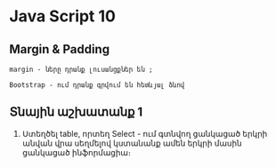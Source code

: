 # Java Script 10

## Margin & Padding
    margin - ները դրանք լուսանցքներ են ;

    Bootstrap - ում դրանք գրվում են հետևյալ ձևով
## Տնային աշխատանք 1

1. Ստեղծել table, որտեղ Select - ում գտնվող ցանկացած երկրի անվան վրա սեղմելով կստանանք ամեն երկրի մասին ցանկացած ինֆորմացիա։